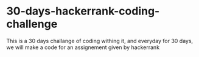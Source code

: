 # 30-days-hackerrank-coding-challenge
This is a 30 days challange of coding withing it, and everyday for 30 days, we will make a code for an assignement given by hackerrank
